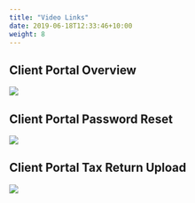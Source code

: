 ```yaml
---
title: "Video Links"
date: 2019-06-18T12:33:46+10:00
weight: 8
---
```




## Client Portal Overview

<a href="https://www.youtube.com/embed/_8RC4j1T-F8">
         <img src="https://raw.githubusercontent.com/heximer/him2/master/images/overview-thumb.png"></a>

## Client Portal Password Reset

<a href="http://www.youtube.com/embed/PRdGdzjlbOY">
         <img src="https://raw.githubusercontent.com/heximer/him2/master/images/password-reset-thumb.png"></a>

## Client Portal Tax Return Upload

<a href="http://www.youtube.com/embed/PRdGdzjlbOY">
         <img src="https://raw.githubusercontent.com/heximer/him2/master/images/tax-return-thumb.png"></a>
